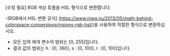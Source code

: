 [수정 필요]
RGB 색상 튜플을 HSL 형식으로 변환합니다.

-[RGB에서 HSL 변환 공식] (https://www.niwa.nu/2013/05/math-behind-colorspace-conversionsrinsions-rgb-hsl/)을 사용하여 적절한 형식으로 변환하십시오.
- 모든 입력 매개 변수의 범위는 [0, 255]입니다.
- 결과 값의 범위는 h : [0, 360], s : [0, 100], l : [0, 100]입니다.